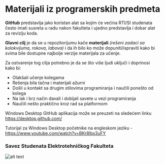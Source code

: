 # Materijali iz programerskih predmeta

**GitHub** predstavlja jako koristan alat sa kojim će većina RTI/SI studenata često imati susreta u radu nakon fakulteta i ujedno predstavlja i dobar alat za reviziju koda.

**Glavni cilj** je da se u repozitorijumu kače **materijali** *(rešeni zadaci sa kolokvijuma, rokova, labova)* i da ih bilo ko može dopuniti/ispraviti kako bi svima bile dostupne najbolje verzije materijala za učenje.

Za ostvarenje tog cilja potrebno je da se što više ljudi uključi i doprinosi kako bi:
  * Olakšali učenje kolegama
  * Rešenja bila tačna i materijali ažurni
  * Došli u kontakt sa drugim stilovima programiranja i naučili ponešto od kolega
  * Na lak i brz način davali i dobijali savete u vezi programiranja
  * Naučili nešto praktično kroz rad sa platformom


Windows Desktop GitHub aplikacija može se preuzeti na sledećem linku https://desktop.github.com/

Tutorijal za Windows Desktop početnike na engleskom jeziku - https://www.youtube.com/watch?v=BKr8lbx3uFY
### Savez Studenata Elektrotehničkog Fakulteta
![alt text](http://i68.tinypic.com/2rw9pbd.jpg "Make ETF Great Again!")
